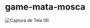 # game-mata-mosca

![Captura de Tela (9)](https://user-images.githubusercontent.com/109119006/211234433-f6d9dfb6-eff7-44c4-a673-c8b3f3ba6042.png)
